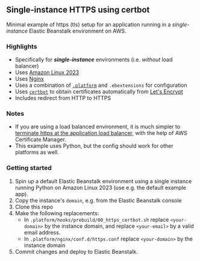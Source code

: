 ## Single-instance HTTPS using certbot

Minimal example of https (tls) setup for an application running in a *single-instance* Elastic Beanstalk environment on AWS.

### Highlights

- Specifically for ***single-instance*** environments (i.e. *without* load balancer)
- Uses [Amazon Linux 2023][4]
- Uses [Nginx][5]
- Uses a combination of [`.platform`][3] and `.ebextensions` for configuration
- Uses [`certbot`][1] to obtain certificates automatically from [Let's Encrypt][2]
- Includes redirect from HTTP to HTTPS

### Notes

- If you are using a load balanced environment, it is much simpler to [terminate https at the application load balancer][6], with the help of AWS Certificate Manager.
- This example uses Python, but the config should work for other platforms as well.

### Getting started

1. Spin up a default Elastic Beanstalk environment using a single instance running Python on Amazon Linux 2023 (use e.g. the default example app).
2. Copy the instance's `domain`, e.g. from the Elastic Beanstalk console
3. Clone this repo
4. Make the following replacements:
   - In `.platform/hooks/prebuild/00_https_certbot.sh` replace `<your-domain>` by the instance domain, and replace `<your-email>` by a valid email address.
   - In `.platform/nginx/conf.d/https.conf` replace `<your-domain>` by the instance domain
5. Commit changes and deploy to Elastic Beanstalk.


[1]: https://certbot.eff.org/
[2]: https://letsencrypt.org/
[3]: https://docs.aws.amazon.com/elasticbeanstalk/latest/dg/platforms-linux-extend.html
[4]: https://docs.aws.amazon.com/linux/al2023/ug/what-is-amazon-linux.html
[5]: https://nginx.org/en/docs/
[6]: https://docs.aws.amazon.com/elasticbeanstalk/latest/dg/configuring-https-elb.html
